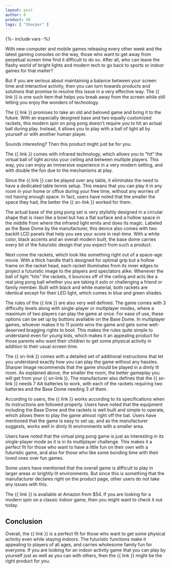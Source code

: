 ```yaml
---
layout: post
author: 6
product: 98
tags: [ "Sharper" ]  
---
```


{%- include vars -%}

With new computer and mobile games releasing every other week and the latest gaming consoles on the way, those who want to get away from perpetual screen time find it difficult to do so. After all, who can leave the flashy world of bright lights and modern tech to go back to sports or indoor games for that matter?


But if you are serious about maintaining a balance between your screen time and interactive activity, then you can turn towards products and solutions that promise to resolve this issue in a very effective way. The {{ link }} is one such item that helps you break away from the screen while still letting you enjoy the wonders of technology.

The {{ link }} promises to take an old and beloved game and bring it to the future. With an especially designed base and two equally customized rackets, this modern spin on ping pong doesn’t require you to hit an actual ball during play. Instead, it allows you to play with a ball of light all by yourself or with another human player.


Sounds interesting? Then this product might just be for you.

  

The {{ link }} comes with infrared technology, which allows you to “hit” the virtual ball of light across your ceiling and between multiple players. This way, you can enjoy an immersive experience in a very modern setting, and with double the fun due to the mechanisms at play.


Since the {{ link }} can be played over any table, it eliminates the need to have a dedicated table tennis setup. This means that you can play it in any room in your home or office during your free time, without any worries of not having enough space. In fact, users have noted that the smaller the space they had, the better the {{ sn-link }} worked for them.

  

The actual base of the ping pong set is very stylishly designed in a circular shape that is risen like a bowl but has a flat surface and a hollow space in the middle from where the infrared light emits and does its magic. Labeled as the Base Dome by the manufacturer, this device also comes with two backlit LCD panels that help you see your score in real-time. With a white color, black accents and an overall modern built, the base dome carries every bit of the futuristic design that you expect from such a product.

  

Next come the rackets, which look like something right out of a space-age movie. With a thick handle that’s designed for optimal grip but a hollow frame on the racket head, each racket illuminates from its inner edges to project a futuristic image to the players and spectators alike. Whenever the ball of light “hits” the rackets, it bounces off of the ceiling and acts like a real ping pong ball whether you are taking it solo or challenging a friend or family member. Built with black and white material, both rackets are identical except for their LED light, which comes in blue and green shades.

  

The rules of the {{ link }} are also very well defined. The game comes with 3 difficulty levels along with single-player or multiplayer modes, where a maximum of two players can play the game at once. For ease of use, these options can be set up by buttons available on the Base Dome. In multiplayer games, whoever makes it to 11 points wins the game and gets some well-deserved bragging rights to boot. This makes the rules quite simple to understand even for young kids, which makes it an appealing product for those parents who want their children to get some physical activity in addition to their usual screen time.

  

The {{ sn-link }} comes with a detailed set of additional instructions that let you understand exactly how you can play the game without any hassles. Sharper Image recommends that the game should be played in a dimly lit room. As explained above, the smaller the room, the better gameplay you will get from your {{ sn-link }}. The manufacturer also defines that the {{ sn-link }} needs 7 AA batteries to work, with each of the rackets requiring two batteries and the Base Dome needing 3 of them.

  

According to users, the {{ link }} works according to its specifications when its instructions are followed properly. Users have noted that the equipment including the Base Dome and the rackets is well built and simple to operate, which allows them to play the game almost right off the bat. Users have mentioned that the game is easy to set up, and as the manufacturer suggests, works well in dimly lit environments with a smaller area.

  

Users have noted that the virtual ping pong game is just as interesting in its single-player mode as it is in its multiplayer challenge. This makes it a perfect fit for those who want to have a little fun on their own with a futuristic game, and also for those who like some bonding time with their loved ones over fun games.

  

Some users have mentioned that the overall game is difficult to play in larger areas or brightly lit environments. But since this is something that the manufacturer declares right on the product page, other users do not take any issues with this.

  

The {{ link }} is available at Amazon from $54. If you are looking for a modern spin on a classic indoor game, then you might want to check it out today.

  

## Conclusion

Overall, the {{ link }} is a perfect fit for those who want to get some physical activity even while staying indoors. The futuristic functions make it appealing to players of all ages, and carries wholesome family fun for everyone. If you are looking for an indoor activity game that you can play by yourself just as well as you can with others, then the {{ link }} might be the right product for you.
